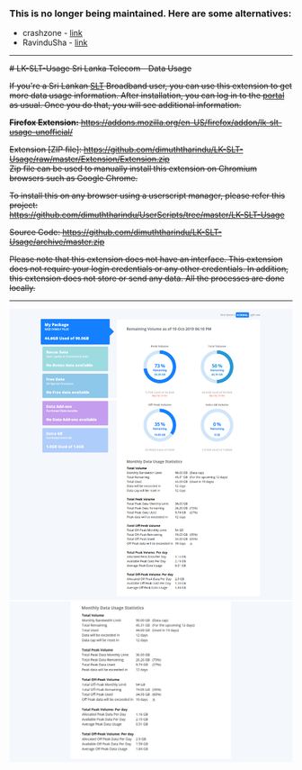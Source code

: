 ### This is no longer being maintained. Here are some alternatives:
- crashzone - <a href="https://github.com/crashzonecz/SLTUsage">link</a>
- RavinduSha - <a href="https://github.com/ravindusha/SLT_Usage_Meter_Addon">link</a>    

<hr>
<del>
# LK-SLT-Usage
Sri Lanka Telecom - Data Usage

If you're a Sri Lankan <a href="https://www.slt.lk/">SLT</a> Broadband user, you can use this extension to get more data usage information. After installation, you can log in to the <a href="https://www.internetvas.slt.lk/">portal</a> as usual. Once you do that, you will see additional information.

**Firefox Extension:** https://addons.mozilla.org/en-US/firefox/addon/lk-slt-usage-unofficial/     

Extension [ZIP file]: https://github.com/dimuththarindu/LK-SLT-Usage/raw/master/Extension/Extension.zip   
Zip file can be used to manually install this extension on Chromium browsers such as Google Chrome.

To install this on any browser using a userscript manager, please refer this project:  
https://github.com/dimuththarindu/UserScripts/tree/master/LK-SLT-Usage  

Source Code: https://github.com/dimuththarindu/LK-SLT-Usage/archive/master.zip

Please note that this extension does not have an interface.
This extension does not require your login credentials or any other credentials. 
In addition, this extension does not store or send any data. All the processes are done locally.

<hr>  

<img src="https://raw.githubusercontent.com/dimuththarindu/LK-SLT-Usage/master/Images/Screenshots/Screenshot_01-Slt-Monthly-Data-Usage.png" />

<img src="https://raw.githubusercontent.com/dimuththarindu/LK-SLT-Usage/master/Images/Screenshots/Screenshot_02-Slt-Monthly-Data-Usage-Statistics.png" />  
</del>
